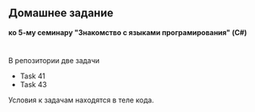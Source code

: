 
## **Домашнее задание**
**ко 5-му семинару "Знакомство с языками програмирования" (C#)**
#

В репозитории две задачи 
* Task 41
* Task 43


Условия к задачам находятся в теле кода.
